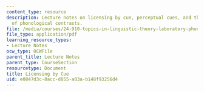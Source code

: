 ```yaml
---
content_type: resource
description: Lecture notes on licensing by cue, perceptual cues, and the distribution
  of phonological contrasts.
file: /media/courses/24-910-topics-in-linguistic-theory-laboratory-phonology-spring-2007/e0847d3c8accd855a03ab148f93256d4_lec6_cues.pdf
file_type: application/pdf
learning_resource_types:
- Lecture Notes
ocw_type: OCWFile
parent_title: Lecture Notes
parent_type: CourseSection
resourcetype: Document
title: Licensing by Cue
uid: e0847d3c-8acc-d855-a03a-b148f93256d4
---
```

